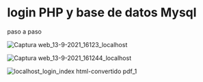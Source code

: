 
# login PHP y  base de datos Mysql

paso a paso

![Captura web_13-9-2021_16123_localhost](https://user-images.githubusercontent.com/77991838/133150002-1cd582ff-4d0d-4a70-bfb1-eabf94b70b2a.jpeg)

![Captura web_13-9-2021_161244_localhost](https://user-images.githubusercontent.com/77991838/133150107-cd1b6323-547f-4fc1-8fc7-11e9514908ac.jpeg)

![localhost_login_index html-convertido pdf_1](https://user-images.githubusercontent.com/77991838/133322571-4ad53d88-4b8b-4eab-98fd-ce33bd0e68be.jpg)
